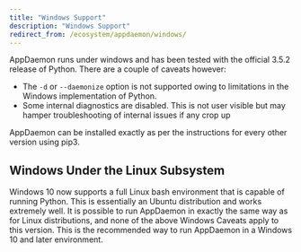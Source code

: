 ```yaml
---
title: "Windows Support"
description: "Windows Support"
redirect_from: /ecosystem/appdaemon/windows/
---
```


AppDaemon runs under windows and has been tested with the official 3.5.2 release of Python. There are a couple of caveats however:

- The `-d` or `--daemonize` option is not supported owing to limitations in the Windows implementation of Python.
- Some internal diagnostics are disabled. This is not user visible but may hamper troubleshooting of internal issues if any crop up

AppDaemon can be installed exactly as per the instructions for every other version using pip3.

## Windows Under the Linux Subsystem

Windows 10 now supports a full Linux bash environment that is capable of running Python. This is essentially an Ubuntu distribution and works extremely well. It is possible to run AppDaemon in exactly the same way as for Linux distributions, and none of the above Windows Caveats apply to this version. This is the recommended way to run AppDaemon in a Windows 10 and later environment.
